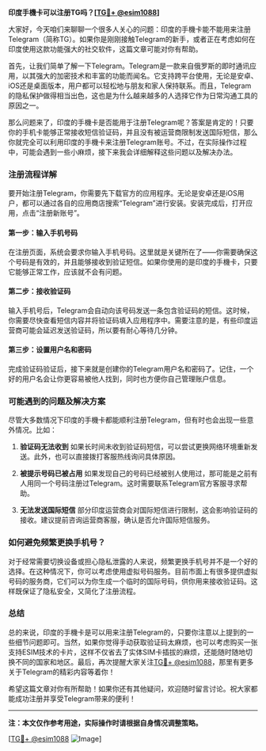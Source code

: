 **印度手機卡可以注册TG吗？[[TG💪+ @esim1088](https://t.me/s/esim1088)]**

大家好，今天咱们来聊聊一个很多人关心的问题：印度的手機卡能不能用来注册Telegram（简称TG）。如果你是刚刚接触Telegram的新手，或者正在考虑如何在印度使用这款功能强大的社交软件，这篇文章可能对你有帮助。

首先，让我们简单了解一下Telegram。Telegram是一款来自俄罗斯的即时通讯应用，以其强大的加密技术和丰富的功能而闻名。它支持跨平台使用，无论是安卓、iOS还是桌面版本，用户都可以轻松地与朋友和家人保持联系。而且，Telegram的隐私保护做得相当出色，这也是为什么越来越多的人选择它作为日常沟通工具的原因之一。

那么问题来了，印度的手機卡是否能用于注册Telegram呢？答案是肯定的！只要你的手机卡能够正常接收短信验证码，并且没有被运营商限制发送国际短信，那么你就完全可以利用印度的手機卡来注册Telegram账号。不过，在实际操作过程中，可能会遇到一些小麻烦，接下来我会详细解释这些问题以及解决办法。

### 注册流程详解

要开始注册Telegram，你需要先下载官方的应用程序。无论是安卓还是iOS用户，都可以通过各自的应用商店搜索“Telegram”进行安装。安装完成后，打开应用，点击“注册新账号”。

#### 第一步：输入手机号码
在注册页面，系统会要求你输入手机号码。这里就是关键所在了——你需要确保这个号码是有效的，并且能够接收到验证短信。如果你使用的是印度的手機卡，只要它能够正常工作，应该就不会有问题。

#### 第二步：接收验证码
输入手机号后，Telegram会自动向该号码发送一条包含验证码的短信。这时候，你需要尽快查看短信内容并将验证码填入应用程序中。需要注意的是，有些印度运营商可能会延迟发送验证码，所以要有耐心等待几分钟。

#### 第三步：设置用户名和密码
完成验证码验证后，接下来就是创建你的Telegram用户名和密码了。记住，一个好的用户名会让你更容易被他人找到，同时也方便你自己管理账户信息。

### 可能遇到的问题及解决方案

尽管大多数情况下印度的手機卡都能顺利注册Telegram，但有时也会出现一些意外情况。比如：

1. **验证码无法收到**
   如果长时间未收到验证码短信，可以尝试更换网络环境重新发送。此外，也可以直接拨打客服热线询问具体原因。

2. **被提示号码已被占用**
   如果发现自己的号码已经被别人使用过，那可能是之前有人用同一个号码注册过Telegram。这时需要联系Telegram官方客服寻求帮助。

3. **无法发送国际短信**
   部分印度运营商会对国际短信进行限制，这会影响验证码的接收。建议提前咨询运营商客服，确认是否允许国际短信服务。

### 如何避免频繁更换手机号？

对于经常需要切换设备或担心隐私泄露的人来说，频繁更换手机号并不是一个好的选择。在这种情况下，你可以考虑使用虚拟号码服务。目前市面上有很多提供虚拟号码的服务商，它们可以为你生成一个临时的国际号码，供你用来接收验证码。这样既保证了隐私安全，又简化了注册流程。

### 总结

总的来说，印度的手機卡是可以用来注册Telegram的，只要你注意以上提到的一些细节问题即可。当然，如果你觉得手动获取验证码太麻烦，也可以考虑购买一张支持ESIM技术的卡片，这样不仅省去了实体SIM卡插拔的麻烦，还能随时随地切换不同的国家和地区。最后，再次提醒大家关注[TG💪+ @esim1088](https://t.me/s/esim1088)，那里有更多关于Telegram的精彩内容等着你！

希望这篇文章对你有所帮助！如果你还有其他疑问，欢迎随时留言讨论。祝大家都能成功注册并享受Telegram带来的便利！

---

**注：本文仅作参考用途，实际操作时请根据自身情况调整策略。**

[[TG💪+ @esim1088](https://t.me/s/esim1088) ![Image](https://i.postimg.cc/4NQfJmqS/Snipaste-2025-05-13-00-14-12.png)]